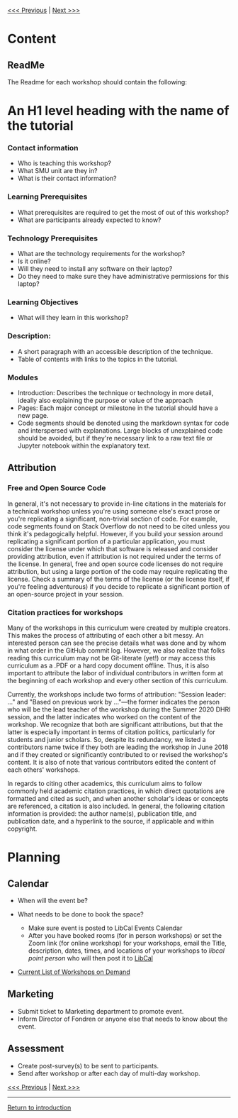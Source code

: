 [<<< Previous]((https://github.com/SouthernMethodistUniversity/styleguide)) | [Next >>>](pedagogy.md)   

# Content

## ReadMe
The Readme for each workshop should contain the following:
# An H1 level heading with the name of the tutorial
### Contact information  
* Who is teaching this workshop?  
* What SMU unit are they in?  
* What is their contact information?
### Learning Prerequisites 
* What prerequisites are required to get the most of out of this workshop?  
* What are participants already expected to know?
### Technology Prerequisites
* What are the technology requirements for the workshop?  
* Is it online?  
* Will they need to install any software on their laptop?  
* Do they need to make sure they have administrative permissions for this laptop?
### Learning Objectives
* What will they learn in this workshop? 
### Description: 
* A short paragraph with an accessible description of the technique.  
* Table of contents with links to the topics in the tutorial.

### Modules  
* Introduction: Describes the technique or technology in more detail, ideally also explaining the purpose or value of the approach  
* Pages: Each major concept or milestone in the tutorial should have a new page.  
* Code segments should be denoted using the markdown syntax for code and interspersed with explanations. Large blocks of unexplained code should be avoided, but if they're necessary link to a raw text file or Jupyter notebook within the explanatory text.

## Attribution
### Free and Open Source Code

In general, it's not necessary to provide in-line citations in the materials for a technical workshop unless you're using someone else's exact prose or you're replicating a significant, non-trivial section of code. For example, code segments found on Stack Overflow do not need to be cited unless you think it's pedagogically helpful. However, if you build your session around replicating a significant portion of a particular application, you must consider the license under which that software is released and consider providing attribution, even if attribution is not required under the terms of the license. In general, free and open source code licenses do not require attribution, but using a large portion of the code may require replicating the license. Check a summary of the terms of the license (or the license itself, if you're feeling adventurous) if you decide to replicate a significant portion of an open-source project in your session.

### Citation practices for workshops

Many of the workshops in this curriculum were created by multiple creators. This makes the process of attributing of each other a bit messy. An interested person can see the precise details what was done and by whom in what order in the GitHub commit log. However, we also realize that folks reading this curriculum may not be Git-literate (yet!) or may access this curriculum as a .PDF or a hard copy document offline. Thus, it is also important to attribute the labor of individual contributors in written form at the beginning of each workshop and every other section of this curriculum. 

Currently, the workshops include two forms of attribution: "Session leader: ..." and "Based on previous work by ..."—the former indicates the person who will be the lead teacher of the workshop during the Summer 2020 DHRI session, and the latter indicates who worked on the content of the workshop. We recognize that both are significant attributions, but that the latter is especially important in terms of citation politics, particularly for students and junior scholars. So, despite its redundancy, we listed a contributors name twice if they both are leading the workshop in June 2018 and if they created or significantly contributed to or revised the workshop's content. It is also of note that various contributors edited the content of each others' workshops.  

In regards to citing other academics, this curriculum aims to follow commonly held academic citation practices, in which direct quotations are formatted and cited as such, and when another scholar's ideas or concepts are referenced, a citation is also included. In general, the following citation information is provided: the author name(s), publication title, and publication date, and a hyperlink to the source, if applicable and within copyright.  

# Planning
## Calendar
* When will the event be?  
* What needs to be done to book the space?  
    * Make sure event is posted to LibCal Events Calendar   
    * After you have booked rooms (for in person workshops) or set the Zoom link (for online workshop) for your workshops, email the Title, description, dates, times, and locations of your workshops to *libcal point person* who will then post it to [LibCal](https://libcal.smu.edu/calendar/fondren/?cid=-1&t=d&d=0000-00-00&cal=-1&inc=0)

* [Current List of Workshops on Demand](https://www.smu.edu/libraries/fondren/services/workshops) 

## Marketing
* Submit ticket to Marketing department to promote event.  
* Inform Director of Fondren or anyone else that needs to know about the event.  

## Assessment 
* Create post-survey(s) to be sent to participants.  
* Send after workshop or after each day of multi-day workshop.


[<<< Previous]((https://github.com/SouthernMethodistUniversity/styleguide)) | [Next >>>](pedagogy.md)   
     
-----
[Return to introduction](https://github.com/SouthernMethodistUniversity/styleguide)
